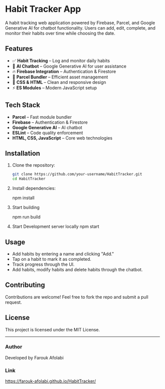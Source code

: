 
# Habit Tracker App

A habit tracking web application powered by Firebase, Parcel, and Google Generative AI for chatbot functionality. Users can add, edit, complete, and monitor their habits over time while choosing the date.

## Features
- ✅ **Habit Tracking** – Log and monitor daily habits
- 🤖 **AI Chatbot** – Google Generative AI for user assistance
- 🔥 **Firebase Integration** – Authentication & Firestore
- 🚀 **Parcel Bundler** – Efficient asset management
- 🎨 **CSS & HTML** – Clean and responsive design
- ⚡ **ES Modules** – Modern JavaScript setup

## Tech Stack

- **Parcel** – Fast module bundler
- **Firebase** – Authentication & Firestore
- **Google Generative AI** – AI chatbot
- **ESLint** – Code quality enforcement
- **HTML, CSS, JavaScript** – Core web technologies


## Installation

1. Clone the repository:
   ```sh
   git clone https://github.com/your-username/HabitTracker.git
   cd HabitTracker
   
2. Install dependencies:
   
   npm install
   
3. Start building
   
   npm run build

4. Start Development server locally
   npm start
   

## Usage
- Add habits by entering a name and clicking "Add."
- Tap on a habit to mark it as completed.
- Track progress through the UI.
- Add habits, modify habits and delete habits through the chatbot.


## Contributing

Contributions are welcome! Feel free to fork the repo and submit a pull request.

## License

This project is licensed under the MIT License.

---

### Author
Developed by Farouk Afolabi  

### Link 
https://farouk-afolabi.github.io/HabitTracker/
